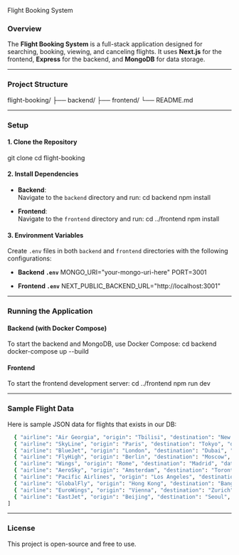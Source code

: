 
Flight Booking System

### Overview
The **Flight Booking System** is a full-stack application designed for searching, booking, viewing, and canceling flights. It uses **Next.js** for the frontend, **Express** for the backend, and **MongoDB** for data storage.

---

### Project Structure
flight-booking/
├── backend/
├── frontend/
└── README.md

---

### Setup

#### 1. Clone the Repository
git clone <repository-url>
cd flight-booking

#### 2. Install Dependencies

- **Backend**:  
  Navigate to the `backend` directory and run:
  cd backend
  npm install

- **Frontend**:  
  Navigate to the `frontend` directory and run:
  cd ../frontend
  npm install

#### 3. Environment Variables
Create `.env` files in both `backend` and `frontend` directories with the following configurations:

- **Backend `.env`**
  MONGO_URI="your-mongo-uri-here"
  PORT=3001

- **Frontend `.env`**
  NEXT_PUBLIC_BACKEND_URL="http://localhost:3001"

---

### Running the Application

#### Backend (with Docker Compose)
To start the backend and MongoDB, use Docker Compose:
cd backend
docker-compose up --build

#### Frontend
To start the frontend development server:
cd ../frontend
npm run dev

---

### Sample Flight Data

Here is sample JSON data for flights that exists in our DB:

```bash
  { "airline": "Air Georgia", "origin": "Tbilisi", "destination": "New York", "date": "2024-10-15", "price": 550 },
  { "airline": "SkyLine", "origin": "Paris", "destination": "Tokyo", "date": "2024-11-20", "price": 750},
  { "airline": "BlueJet", "origin": "London", "destination": "Dubai", "date": "2024-12-05", "price": 450},
  { "airline": "FlyHigh", "origin": "Berlin", "destination": "Moscow", "date": "2024-08-17", "price": 300 },
  { "airline": "Wings", "origin": "Rome", "destination": "Madrid", "date": "2024-09-10", "price": 280},
  { "airline": "AeroSky", "origin": "Amsterdam", "destination": "Toronto", "date": "2024-07-22", "price": 620},
  { "airline": "Pacific Airlines", "origin": "Los Angeles", "destination": "Sydney", "date": "2024-03-30", "price": 1200 },
  { "airline": "GlobalFly", "origin": "Hong Kong", "destination": "Bangkok", "date": "2024-05-05", "price": 350},
  { "airline": "EuroWings", "origin": "Vienna", "destination": "Zurich", "date": "2024-04-12", "price": 210 },
  { "airline": "EastJet", "origin": "Beijing", "destination": "Seoul", "date": "2024-06-18", "price": 480}
]
```
---

### License
This project is open-source and free to use.
